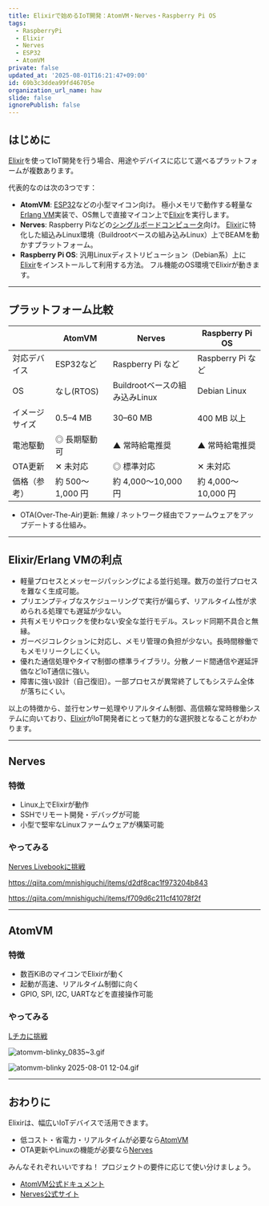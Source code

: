 ```yaml
---
title: Elixirで始めるIoT開発：AtomVM・Nerves・Raspberry Pi OS
tags:
  - RaspberryPi
  - Elixir
  - Nerves
  - ESP32
  - AtomVM
private: false
updated_at: '2025-08-01T16:21:47+09:00'
id: 69b3c3ddea99fd46705e
organization_url_name: haw
slide: false
ignorePublish: false
---
```


## はじめに

[Elixir]を使ってIoT開発を行う場合、用途やデバイスに応じて選べるプラットフォームが複数あります。

代表的なのは次の3つです：

- **AtomVM**:
  [ESP32]などの小型マイコン向け。
  極小メモリで動作する軽量な[Erlang VM]実装で、OS無しで直接マイコン上で[Elixir]を実行します。
- **Nerves**:
  Raspberry Piなどの[シングルボードコンピュータ][SBC]向け。
  [Elixir]に特化した組込みLinux環境（Buildrootベースの組み込みLinux）上でBEAMを動かすプラットフォーム。
- **Raspberry Pi OS**:
  汎用Linuxディストリビューション（Debian系）上に[Elixir]をインストールして利用する方法。
  フル機能のOS環境でElixirが動きます。

---

## プラットフォーム比較

|                | **AtomVM**       | **Nerves**                     | **Raspberry Pi OS** |
| -------------- | ---------------- | ------------------------------ | ------------------- |
| 対応デバイス   | ESP32など        | Raspberry Pi など              | Raspberry Pi など   |
| OS             | なし(RTOS)       | Buildrootベースの組み込みLinux | Debian Linux        |
| イメージサイズ | 0.5–4 MB         | 30–60 MB                       | 400 MB 以上         |
| 電池駆動       | ◎ 長期駆動可     | ▲ 常時給電推奨                 | ▲ 常時給電推奨      |
| OTA更新        | ✕ 未対応         | ◎ 標準対応                     | ✕ 未対応            |
| 価格（参考）   | 約 500〜1,000 円 | 約 4,000〜10,000 円            | 約 4,000〜10,000 円 |

- OTA(Over-The-Air)更新: 無線 / ネットワーク経由でファームウェアをアップデートする仕組み。

---

## Elixir/Erlang VMの利点

- 軽量プロセスとメッセージパッシングによる並行処理。数万の並行プロセスを難なく生成可能。
- プリエンプティブなスケジューリングで実行が偏らず、リアルタイム性が求められる処理でも遅延が少ない。
- 共有メモリやロックを使わない安全な並行モデル。スレッド同期不具合と無縁。
- ガーベジコレクションに対応し、メモリ管理の負担が少ない。長時間稼働でもメモリリークしにくい。
- 優れた通信処理やタイマ制御の標準ライブラリ。分散ノード間通信や遅延評価などIoT通信に強い。
- 障害に強い設計（自己復旧）。一部プロセスが異常終了してもシステム全体が落ちにくい。

以上の特徴から、並行センサー処理やリアルタイム制御、高信頼な常時稼働システムに向いており、[Elixir]がIoT開発者にとって魅力的な選択肢となることがわかります。

---

## Nerves

### 特徴

- Linux上でElixirが動作
- SSHでリモート開発・デバッグが可能
- 小型で堅牢なLinuxファームウェアが構築可能

### やってみる

[Nerves Livebookに挑戦](https://gist.github.com/mnishiguchi/b2b6472dad381065da298f2c9db62988)

https://qiita.com/mnishiguchi/items/d2df8cac1f973204b843

https://qiita.com/mnishiguchi/items/f709d6c211cf41078f2f

---

## AtomVM

### 特徴

- 数百KiBのマイコンでElixirが動く
- 起動が高速、リアルタイム制御に向く
- GPIO, SPI, I2C, UARTなどを直接操作可能

### やってみる

[Lチカに挑戦](https://gist.github.com/mnishiguchi/6df85bcc93d62ba449dd430134d24d56)

![atomvm-blinky_0835~3.gif](https://qiita-image-store.s3.ap-northeast-1.amazonaws.com/0/82804/29ca8e53-c0b9-4186-99ef-bc10bb701a02.gif)

![atomvm-blinky 2025-08-01 12-04.gif](https://qiita-image-store.s3.ap-northeast-1.amazonaws.com/0/82804/3804612f-fdd6-482b-b45a-956fc11b374d.gif)

---

## おわりに

Elixirは、幅広いIoTデバイスで活用できます。

- 低コスト・省電力・リアルタイムが必要なら[AtomVM]
- OTA更新やLinuxの機能が必要なら[Nerves]

みんなそれぞれいいですね！
プロジェクトの要件に応じて使い分けましょう。

- [AtomVM公式ドキュメント][AtomVM]
- [Nerves公式サイト][Nerves]

[Nerves]: https://nerves-project.org
[AtomVM]: https://doc.atomvm.org
[Elixir]: https://elixir-lang.org
[Erlang VM]: https://www.google.com/search?q=Erlang+VM%E3%81%A8%E3%81%AF
[ESP32]: https://www.espressif.com/en/products/socs/esp32
[SBC]: https://www.google.com/search?q=%E3%82%B7%E3%83%B3%E3%82%B0%E3%83%AB%E3%83%9C%E3%83%BC%E3%83%89%E3%82%B3%E3%83%B3%E3%83%94%E3%83%A5%E3%83%BC%E3%82%BF%E3%81%A8%E3%81%AF
